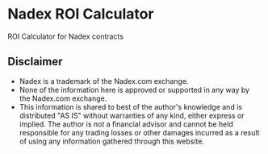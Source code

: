 # Nadex ROI Calculator
ROI Calculator for Nadex contracts




## Disclaimer
* Nadex is a trademark of the Nadex.com exchange.
* None of the information here is approved or supported in any way by the Nadex.com exchange.
* This information is shared to best of the author's knowledge and is distributed "AS IS" without warranties of any kind, either express or implied. The author is not a financial advisor and cannot be held responsible for any trading losses or other damages incurred as a result of using any information gathered through this website.
